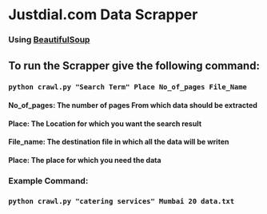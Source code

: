 # Justdial.com Data Scrapper


### Using [BeautifulSoup](https://pypi.org/project/beautifulsoup4/)  

## To run the Scrapper give the following command:

### ``` python crawl.py "Search Term" Place No_of_pages File_Name ```

#### No_of_pages: The number of pages From which data should be extracted
#### Place: The Location for which you want the search result
#### File_name: The destination file in which all the data will be writen
#### Place: The place for which you need the data
### Example Command:
### ``` python crawl.py "catering services" Mumbai 20 data.txt ```
